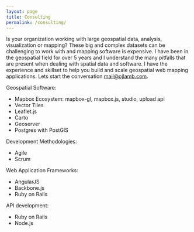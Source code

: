 ```yaml
---
layout: page
title: Consulting
permalink: /consulting/
---
```


Is your organization working with large geospatial data, analysis, visualization or mapping? These big and complex datasets can be challenging to work with and mapping software is expensive. I have been in the geospatial field for over 5 years and I understand the many pitfalls that are present when dealing with spatial data and software. I have the experience and skillset to help you build and scale geospatial web mapping applications. Lets start the conversation [mail@ojlamb.com](mailto:mail@ojlamb.com).

Geospatial Software:
* Mapbox Ecosystem: mapbox-gl, mapbox.js, studio, upload api
* Vector Tiles
* Leaflet.js
* Carto
* Geoserver
* Postgres with PostGIS

Development Methodologies:
* Agile
* Scrum

Web Application Frameworks:
* AngularJS
* Backbone.js
* Ruby on Rails

API development:
* Ruby on Rails
* Node.js

